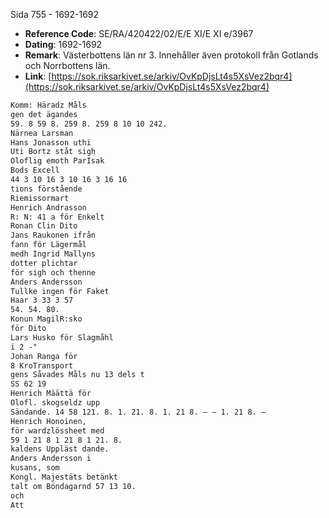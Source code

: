 Sida 755 - 1692-1692

- **Reference Code**: SE/RA/420422/02/E/E XI/E XI e/3967
- **Dating**: 1692-1692
- **Remark**: Västerbottens län nr 3. Innehåller även protokoll från Gotlands och Norrbottens län.
- **Link**: [https://sok.riksarkivet.se/arkiv/OvKpDjsLt4s5XsVez2bqr4](https://sok.riksarkivet.se/arkiv/OvKpDjsLt4s5XsVez2bqr4)

```txt linenums="1"
Komm: Häradz Måls
gen det ägandes
59. 8 59 8. 259 8. 259 8 10 10 242.
Närnea Larsman
Hans Jonasson uthi
Uti Bortz ståt sigh
Oloflig emoth ParIsak
Bods Excell
44 3 10 16 3 10 16 3 16 16
tions förstående
Riemissormart
Henrich Andrasson
R: N: 41 a för Enkelt
Ronan Clin Dito
Jans Raukonen ifrån
fann för Lägermål
medh Ingrid Mallyns
dotter plichtar
för sigh och thenne
Anders Andersson
Tullke ingen för Faket
Haar 3 33 3 57
54. 54. 80.
Konun MagilR:sko
för Dito
Lars Husko för Slagmåhl
i 2 -"
Johan Ranga för
8 KroTransport
gens Såvades Måls nu 13 dels t
SS 62 19
Henrich Määttä för
Olofl. skogseldz upp
Sändande. 14 58 121. 8. 1. 21. 8. 1. 21 8. — — 1. 21 8. —
Henrich Honoinen,
för wardzlössheet med
59 1 21 8 1 21 8 1 21. 8.
kaldens Uppläst dande.
Anders Andersson i
kusans, som
Kongl. Majestäts betänkt
talt om Böndagarnd 57 13 10.
och
Att
```
